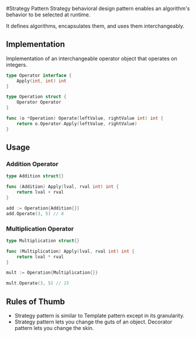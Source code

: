 #Strategy Pattern
Strategy behavioral design pattern enables an algorithm's behavior to be selected at runtime.

It defines algorithms, encapsulates them, and uses them interchangeably.

## Implementation
Implementation of an interchangeable operator object that operates on integers.

```go
type Operator interface {
	Apply(int, int) int
}

type Operation struct {
	Operator Operator
}

func (o *Operation) Operate(leftValue, rightValue int) int {
	return o.Operator.Apply(leftValue, rightValue)
}
```

## Usage
### Addition Operator
```go
type Addition struct{}

func (Addition) Apply(lval, rval int) int {
	return lval + rval
}
```

```go
add := Operation{Addition{}}
add.Operate(3, 5) // 8
```

### Multiplication Operator
```go
type Multiplication struct{}

func (Multiplication) Apply(lval, rval int) int {
	return lval * rval
}
```

```go
mult := Operation{Multiplication{}}

mult.Operate(3, 5) // 15
```

## Rules of Thumb
- Strategy pattern is similar to Template pattern except in its granularity.
- Strategy pattern lets you change the guts of an object. Decorator pattern lets you change the skin.
